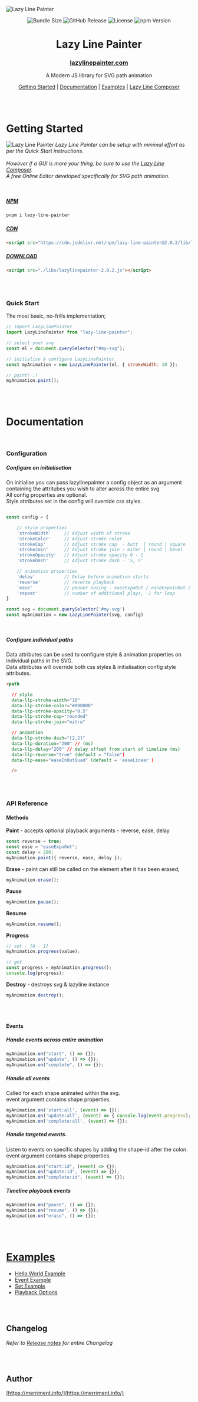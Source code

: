 ![Lazy Line Painter](https://lazylinepainter.com/banner.png)

<p align="center">
	<img alt="Bundle Size" src="https://img.shields.io/bundlephobia/min/lazy-line-painter.svg?colorB=6f6f6f&style=flat-square">
	<img alt="GitHub Release" src="https://img.shields.io/github/release/merri-ment/lazy-line-painter.svg?colorB=6f6f6f&style=flat-square">
	<img alt="License" src="https://img.shields.io/github/license/merri-ment/lazy-line-painter.svg?colorB=6f6f6f&style=flat-square">
	<img alt="npm Version" src="https://data.jsdelivr.com/v1/package/npm/lazy-line-painter/badge">
</p>

<h1 align="center">
Lazy Line Painter
</h1>
<h3 align="center">
	<a href="https://lazylinepainter.com" target="_blank">lazylinepainter.com</a>
</h3>
<p align="center">
A Modern JS library for SVG path animation
</p>

<p align="center">
  <a href="#getting-started">Getting Started</a>&nbsp;|&nbsp;<a href="#documentation">Documentation</a>&nbsp;|&nbsp;<a href="#examples">Examples</a>&nbsp;|&nbsp;<a href="https://lazylinepainter.com/#composer">Lazy Line Composer</a>
</p>
 
<br><br>

# Getting Started

![Lazy Line Painter](https://lazylinepainter.com/drag_drop.jpg)
_Lazy Line Painter can be setup with minimal effort as per the Quick Start instructions. <br><br>
However if a GUI is more your thing, be sure to use the [Lazy Line Composer](https://lazylinepainter.com/#composer). <br>
A free Online Editor developed specifically for SVG path animation._

<br>

##### [NPM](https://www.npmjs.com/package/lazy-line-painter) <br>

```js
pnpm i lazy-line-painter
```

##### [CDN](https://www.jsdelivr.com/package/npm/lazy-line-painter) <br>

```html
<script src="https://cdn.jsdelivr.net/npm/lazy-line-painter@2.0.2/lib/lazy-line-painter-2.0.2.min.js"></script>
```

##### [DOWNLOAD](https://github.com/merri-ment/lazy-line-painter/releases) <br>

```html
<script src="./libs/lazylinepainter-2.0.2.js"></script>
```

<br><br>

### Quick Start

The most basic, no-frills implementation;

```js
// import LazyLinePainter
import LazyLinePainter from "lazy-line-painter";

// select your svg
const el = document.querySelector("#my-svg");

// initialise & configure LazyLinePainter
const myAnimation = new LazyLinePainter(el, { strokeWidth: 10 });

// paint! :)
myAnimation.paint();
```

<br><br>

# Documentation

<br>

### Configuration

##### Configure on initialisation

On initialise you can pass lazylinepainter a config object as an argument containing the attritubes you wish to alter across the entire svg. <br>
All config properties are optional. <br>
Style attributes set in the config will override css styles.

```js

const config = {

	// style properties
	'strokeWidth'     // Adjust width of stroke
	'strokeColor'     // Adjust stroke color
	'strokeCap'       // Adjust stroke cap  - butt  | round | square
	'strokeJoin'      // Adjust stroke join - miter | round | bevel
	'strokeOpacity'   // Adjust stroke opacity 0 - 1
	'strokeDash'      // Adjust stroke dash - '5, 5'

	// animation properties
	'delay'           // Delay before animation starts
	'reverse'         // reverse playback
	'ease'            // penner easing - easeExpoOut / easeExpoInOut / easeExpoIn etc
	'repeat'          // number of additional plays, -1 for loop
}

const svg = document.querySelector('#my-svg')
const myAnimation = new LazyLinePainter(svg, config)

```

<br>

##### Configure individual paths

Data attributes can be used to configure style & animation properties on individual paths in the SVG. <br>
Data attributes will override both css styles & initialisation config style attributes. <br>

<!-- prettier-ignore-start -->
```html
<path 

  // style 
  data-llp-stroke-width="10"
  data-llp-stroke-color="#000000"
  data-llp-stroke-opacity="0.5" 
  data-llp-stroke-cap="rounded" 
  data-llp-stroke-join="mitre" 

  // animation
  data-llp-stroke-dash="[2,2]" 
  data-llp-duration="200" // (ms)
  data-llp-delay="200" // delay offset from start of timeline (ms)
  data-llp-reverse="true" (default = "false") 
  data-llp-ease="easeInOutQuad" (default = 'easeLinear') 

  />
```
<!-- prettier-ignore-end -->

<br><br>

### API Reference

#### Methods

**Paint** - accepts optional playback arguments - reverse, ease, delay

```js
const reverse = true;
const ease = "easeExpoOut";
const delay = 200;
myAnimation.paint({ reverse, ease, delay });
```

**Erase** - paint can still be called on the element after it has been erased;

```js
myAnimation.erase();
```

**Pause**

```js
myAnimation.pause();
```

**Resume**

```js
myAnimation.resume();
```

**Progress**

```js
// set - [0 - 1]
myAnimation.progress(value);

// get
const progress = myAnimation.progress();
console.log(progress);
```

**Destroy** - destroys svg & lazyline instance

```js
myAnimation.destroy();
```

<br><br>

#### Events

##### Handle events across entire animation

```js
myAnimation.on("start", () => {});
myAnimation.on("update", () => {});
myAnimation.on("complete", () => {});
```

##### Handle all events

Called for each shape animated within the svg.<br>
event argument contains shape properties.

```js
myAnimation.on('start:all', (event) => {});
myAnimation.on('update:all', (event) => { console.log(event.progress); // [0-1] });
myAnimation.on('complete:all', (event) => {});
```

##### Handle targeted events.

Listen to events on specific shapes by adding the shape-id after the colon.<br>
event argument contains shape properties.

```js
myAnimation.on("start:id", (event) => {});
myAnimation.on("update:id", (event) => {});
myAnimation.on("complete:id", (event) => {});
```

##### Timeline playback events

```js
myAnimation.on("pause", () => {});
myAnimation.on("resume", () => {});
myAnimation.on("erase", () => {});
```

<br><br>

# [Examples](https://codepen.io/collection/DLLeRb/)

- [Hello World Example](https://codepen.io/camoconnell/pen/zeqgWB)
- [Event Example](https://codepen.io/camoconnell/pen/vvKWzP)
- [Set Example](https://codepen.io/camoconnell/pen/GPYGvd)
- [Playback Options](https://codepen.io/camoconnell/pen/wRYELj)

<br><br>

## Changelog

_Refer to [Release notes](https://github.com/merri-ment/lazy-line-painter/releases) for entire Changelog_

<br><br>

## Author

[https://merriment.info/](https://merriment.info/)
